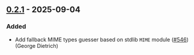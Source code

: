 ## [0.2.1] - 2025-09-04

### Added

- Add fallback MIME types guesser based on stdlib `MIME` module ([#546]) (George Dietrich) <!-- blacksmoke16 -->

[0.2.1]: https://github.com/athena-framework/mime/releases/tag/v0.2.1
[#546]: https://github.com/athena-framework/athena/pull/546
